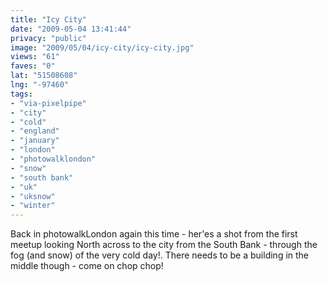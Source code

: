```yaml
---
title: "Icy City"
date: "2009-05-04 13:41:44"
privacy: "public"
image: "2009/05/04/icy-city/icy-city.jpg"
views: "61"
faves: "0"
lat: "51508608"
lng: "-97460"
tags:
- "via-pixelpipe"
- "city"
- "cold"
- "england"
- "january"
- "london"
- "photowalklondon"
- "snow"
- "south bank"
- "uk"
- "uksnow"
- "winter"
---
```

Back in photowalkLondon again this time - her'es a shot from the first meetup looking North across to the city from the South Bank - through the fog (and snow) of the very cold day!. There needs to be a building in the middle though - come on chop chop!<a href="/photos/2009/05/04/icy-city"></a>
